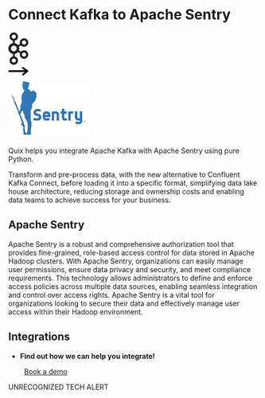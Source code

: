 # Connect Kafka to Apache Sentry

<div class="connect-images cards blog-grid-card" markdown>
<div>
<img src="../images/kafka_logo.png" width="40px" />
</div>
<div>
<img src="../images/arrow.svg" width="40px" />
</div>
<div>
<img src="./images/apache-sentry_1.jpg" />
</div>
</div>

Quix helps you integrate Apache Kafka with Apache Sentry using pure Python.

Transform and pre-process data, with the new alternative to Confluent Kafka Connect, before loading it into a specific format, simplifying data lake house architecture, reducing storage and ownership costs and enabling data teams to achieve success for your business.

## Apache Sentry

Apache Sentry is a robust and comprehensive authorization tool that provides fine-grained, role-based access control for data stored in Apache Hadoop clusters. With Apache Sentry, organizations can easily manage user permissions, ensure data privacy and security, and meet compliance requirements. This technology allows administrators to define and enforce access policies across multiple data sources, enabling seamless integration and control over access rights. Apache Sentry is a vital tool for organizations looking to secure their data and effectively manage user access within their Hadoop environment.

## Integrations

<div class="grid cards" markdown>

- __Find out how we can help you integrate!__

    <a class="md-button md-button--primary" href="https://share.hsforms.com/1iW0TmZzKQMChk0lxd_tGiw4yjw2?__hstc=175542013.2303933fbd746c0ac86d9ccbe9bc9100.1728383268831.1729603416735.1729620918855.31&__hssc=175542013.1.1729620918855&__hsfp=2132701734" target="_blank" style="margin:.5rem;">Book a demo</a>

</div>


UNRECOGNIZED TECH ALERT

